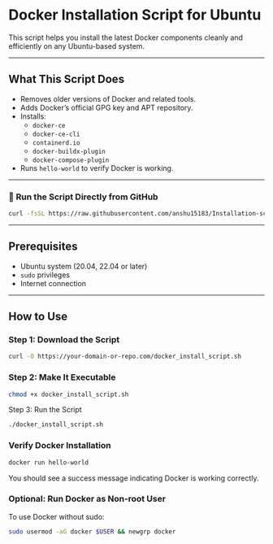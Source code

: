 # Docker Installation Script for Ubuntu

This script helps you install the latest Docker components cleanly and efficiently on any Ubuntu-based system.

---

## What This Script Does

- Removes older versions of Docker and related tools.
- Adds Docker’s official GPG key and APT repository.
- Installs:
  - `docker-ce`
  - `docker-ce-cli`
  - `containerd.io`
  - `docker-buildx-plugin`
  - `docker-compose-plugin`
- Runs `hello-world` to verify Docker is working.

---

### 🔁 Run the Script Directly from GitHub

```bash
curl -fsSL https://raw.githubusercontent.com/anshu15183/Installation-scripts/refs/heads/main/Docker/docker_install_script.sh | bash
```

---

## Prerequisites

- Ubuntu system (20.04, 22.04 or later)
- `sudo` privileges
- Internet connection

---

## How to Use

### Step 1: Download the Script

```bash
curl -O https://your-domain-or-repo.com/docker_install_script.sh
```

### Step 2: Make It Executable

```bash
chmod +x docker_install_script.sh
```

Step 3: Run the Script

```bash
./docker_install_script.sh
```

### Verify Docker Installation

```bash
docker run hello-world
```
You should see a success message indicating Docker is working correctly.

### Optional: Run Docker as Non-root User
To use Docker without sudo:

```bash
sudo usermod -aG docker $USER && newgrp docker
```
